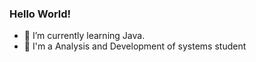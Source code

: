 ### Hello World!


- 🌱 I’m currently learning Java. 
- 🏫 I'm a Analysis and Development of systems student
 

 
